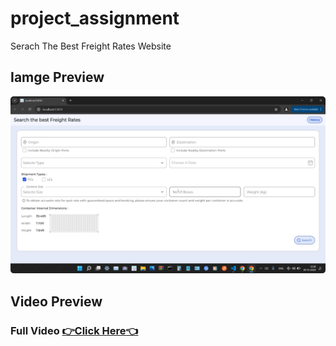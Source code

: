 # project_assignment
Serach The Best Freight Rates Website

## Iamge Preview
<img src="https://github.com/bharathnaik2k/project_assignment/blob/main/previewImage.png"  />

## Video Preview
### Full Video [👉Click Here👈](https://drive.google.com/file/d/1TSYD-6ByKeJDxVhuAAoAqCsVm61CH8tA/view?usp=drive_link)


